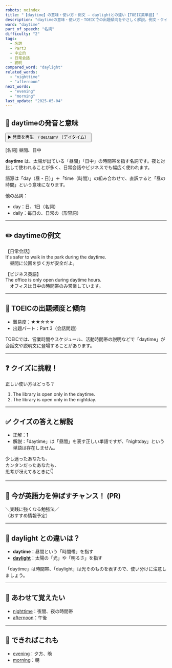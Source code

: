 ```yaml
---
robots: noindex
title: "【daytime】の意味・使い方・例文 ― daylightとの違い【TOEIC英単語】"
description: "daytimeの意味・使い方・TOEICでの出題傾向をやさしく解説。例文・クイズ付きでdaylightとの違いもわかりやすく学べます。"
word: "daytime"
part_of_speech: "名詞"
difficulty: "2"
tags:
  - 名詞
  - Part3
  - 中立的
  - 日常会話
  - 説明
compared_word: "daylight"
related_words:
  - "nighttime"
  - "afternoon"
next_words:
  - "evening"
  - "morning"
last_update: "2025-05-04"
---
```


## 🔰 daytimeの発音と意味

<button class="play-audio" onclick="playTTS('daytime')">
  <span class="play-audio-main">
    ▶️ 発音を再生　/ˈdeɪ.taɪm/
  </span>
  <span class="play-audio-sub">
    （デイタイム）
  </span>
</button>

[名詞] 昼間、日中

**daytime** は、太陽が出ている「昼間」「日中」の時間帯を指す名詞です。夜と対比して使われることが多く、日常会話やビジネスでも幅広く使われます。

語源は「day（昼・日）」＋「time（時間）」の組み合わせで、直訳すると「昼の時間」という意味になります。

他の品詞：  
- day：日、1日（名詞）
- daily：毎日の、日常の（形容詞）

---

## ✏️ daytimeの例文

【日常会話】  
It's safer to walk in the park during the daytime.  
　昼間に公園を歩く方が安全だよ。

【ビジネス英語】  
The office is only open during daytime hours.  
　オフィスは日中の時間帯のみ営業しています。

---

## 🎯 TOEICの出題頻度と傾向

- 難易度：★★☆☆☆
- 出題パート：Part 3（会話問題）

TOEICでは、営業時間やスケジュール、活動時間帯の説明などで「daytime」が会話文や説明文に登場することがあります。

---

## ❓ クイズに挑戦！

正しい使い方はどっち？

1. The library is open only in the daytime.  
2. The library is open only in the nightday.

---

## ✅ クイズの答えと解説

- 正解：**1**
- 解説：「daytime」は「昼間」を表す正しい単語ですが、「nightday」という単語は存在しません。

少し迷ったあなたも、  
カンタンだったあなたも、  
思考が冴えてるときに👇️

---

## 🚀 今が英語力を伸ばすチャンス！ (PR)

<div class="info-center">
＼実践に強くなる勉強法／<br>  
（おすすめ情報予定）
</div>

---

## 🤔  daylight との違いは？

- **daytime**：昼間という「時間帯」を指す
- **[daylight](/word/daylight/)**：太陽の「光」や「明るさ」を指す

「daytime」は時間帯、「daylight」は光そのものを表すので、使い分けに注意しましょう。

---

## 🧩 あわせて覚えたい

- [nighttime](/word/nighttime/)：夜間、夜の時間帯
- [afternoon](/word/afternoon/)：午後

---

## 📖 できればこれも

- [evening](/word/evening/)：夕方、晩
- [morning](/word/morning/)：朝

<!-- cvid: aid15_bid46 -->
